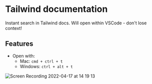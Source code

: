 
# Tailwind documentation

Instant search in Tailwind docs. Will open within VSCode - don't lose context!


## Features
- Open with:
    - Mac: `cmd + ctrl + t`
    - Windows:  `ctrl + alt + t`

![Screen Recording 2022-04-17 at 14 19 13](https://user-images.githubusercontent.com/11172530/163714919-830c0aec-0a42-49f5-b961-cbf7fadf1445.gif)
